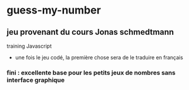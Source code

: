 # guess-my-number

## jeu provenant du cours Jonas schmedtmann

training Javascript

- une fois le jeu codé, la première chose sera de le traduire en français

### fini : excellente base pour les petits jeux de nombres sans interface graphique
